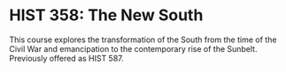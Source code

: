 # HIST 358: The New South

This course explores the transformation of the South from the time of the Civil War and emancipation to the contemporary rise of the Sunbelt. Previously offered as HIST 587.